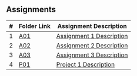 ## Assignments

|  #  | Folder Link                            | Assignment Description                               |
| :-: | -------------------------------------- | -------------------------------------------------- |
|  1  | [A01](./A01/README.md)                | [Assignment 1 Description](./A01/README.md)        |
|  2  | [A02](./A02/README.md)                | [Assignment 2 Description](./A02/README.md)        |
| 3 | [A03](Assignments/Assignments/A03) | [Assignment 3 Description](Assignments/Assignments/A03/README.md) |
|  4  | [P01](./P01/README.md)                | [Project 1 Description](./P01/README.md)           |

